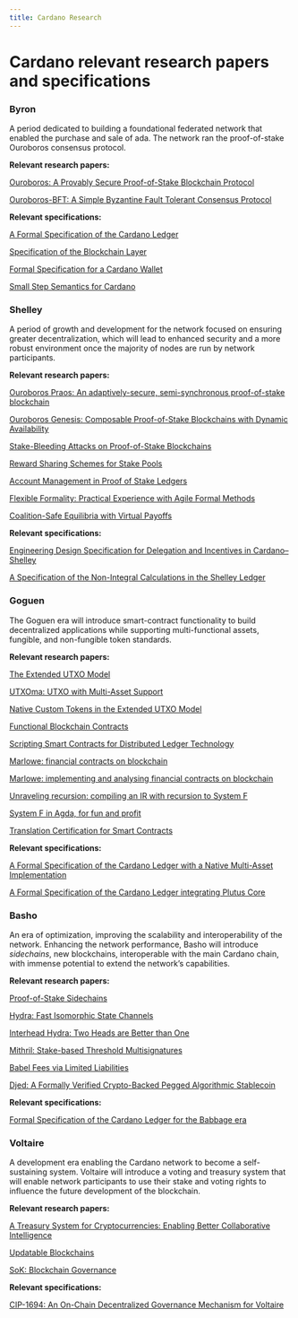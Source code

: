 ```yaml
---
title: Cardano Research
---
```


# Cardano relevant research papers and specifications

### Byron

A period dedicated to building a foundational federated network that enabled the
purchase and sale of ada. The network ran the proof-of-stake Ouroboros consensus
protocol.

**Relevant research papers:**

[Ouroboros: A Provably Secure Proof-of-Stake Blockchain Protocol](https://eprint.iacr.org/2016/889.pdf)

[Ouroboros-BFT: A Simple Byzantine Fault Tolerant Consensus Protocol](https://eprint.iacr.org/2018/1049.pdf)

**Relevant specifications:**

[A Formal Specification of the Cardano Ledger](https://github.com/input-output-hk/cardano-ledger/releases/latest/download/byron-ledger.pdf "A Formal Specification of the Cardano Ledger")

[Specification of the Blockchain Layer](https://github.com/input-output-hk/cardano-ledger/releases/latest/download/byron-blockchain.pdf "Specification of the Blockchain Layer")

[Formal Specification for a Cardano Wallet](https://iohk.io/en/research/library/papers/formal-specification-for-a-cardano-wallet/)

[Small Step Semantics for Cardano](https://github.com/input-output-hk/cardano-ledger/releases/latest/download/small-step-semantics.pdf)

### Shelley

A period of growth and development for the network focused on ensuring greater
decentralization, which will lead to enhanced security and a more robust
environment once the majority of nodes are run by network participants.

**Relevant research papers:**

[Ouroboros Praos: An adaptively-secure, semi-synchronous proof-of-stake blockchain](https://eprint.iacr.org/2017/573.pdf)

[Ouroboros Genesis: Composable Proof-of-Stake Blockchains with Dynamic Availability](https://eprint.iacr.org/2018/378.pdf)

[Stake-Bleeding Attacks on Proof-of-Stake Blockchains](https://eprint.iacr.org/2018/248.pdf)

[Reward Sharing Schemes for Stake Pools](https://arxiv.org/ftp/arxiv/papers/1807/1807.11218.pdf)

[Account Management in Proof of Stake Ledgers](https://eprint.iacr.org/2020/525.pdf)

[Flexible Formality: Practical Experience with Agile Formal Methods](https://iohk.io/en/research/library/papers/flexible-formalitypractical-experience-with-agile-formal-methods/)

[Coalition-Safe Equilibria with Virtual Payoffs](https://arxiv.org/pdf/2001.00047.pdf)

**Relevant specifications:**

[Engineering Design Specification for Delegation and Incentives in Cardano–Shelley](https://github.com/input-output-hk/cardano-ledger/releases/latest/download/shelley-delegation.pdf "Design Specification for Delegation and Incentives in Cardano")

[A Specification of the Non-Integral Calculations in the Shelley Ledger](https://github.com/input-output-hk/cardano-ledger/releases/latest/download/non-integer-calculations.pdf)

### Goguen

The Goguen era will introduce smart-contract functionality to build
decentralized applications while supporting multi-functional assets, fungible,
and non-fungible token standards.

**Relevant research papers:**

[The Extended UTXO Model](https://iohk.io/en/research/library/papers/the-extended-utxo-model/)

[UTXOma: UTXO with Multi-Asset Support](https://iohk.io/en/research/library/papers/utxoma-utxo-with-multi-asset-support/)

[Native Custom Tokens in the Extended UTXO Model](https://iohk.io/en/research/library/papers/native-custom-tokens-in-the-extended-utxo-model/)

[Functional Blockchain Contracts](https://iohk.io/en/research/library/papers/functional-blockchain-contracts/)

[Scripting Smart Contracts for Distributed Ledger Technology](https://eprint.iacr.org/2016/1156.pdf)

[Marlowe: financial contracts on blockchain](https://iohk.io/en/research/library/papers/marlowefinancial-contracts-on-blockchain/)

[Marlowe: implementing and analysing financial contracts on blockchain](https://iohk.io/en/research/library/papers/marloweimplementing-and-analysing-financial-contracts-on-blockchain/)

[Unraveling recursion: compiling an IR with recursion to System F](https://iohk.io/en/research/library/papers/unraveling-recursioncompiling-an-ir-with-recursion-to-system-f/)

[System F in Agda, for fun and profit](https://iohk.io/en/research/library/papers/system-f-in-agdafor-fun-and-profit/)

[Translation Certification for Smart Contracts](https://iohk.io/en/research/library/papers/translation-certification-for-smart-contracts/)

**Relevant specifications:**

[A Formal Specification of the Cardano Ledger with a Native
Multi-Asset Implementation](https://github.com/input-output-hk/cardano-ledger/releases/latest/download/mary-ledger.pdf "A Formal Specification of the Cardano Ledger with a Native Multi-Asset Implementation")

[A Formal Specification of the Cardano Ledger integrating Plutus Core](https://github.com/input-output-hk/cardano-ledger/releases/latest/download/alonzo-ledger.pdf "A Formal Specification of the Cardano Ledger integrating Plutus Core")

### Basho

An era of optimization, improving the scalability and interoperability of the
network. Enhancing the network performance, Basho will introduce _sidechains_,
new blockchains, interoperable with the main Cardano chain, with immense
potential to extend the network’s capabilities.

**Relevant research papers:**

[Proof-of-Stake Sidechains](https://eprint.iacr.org/2018/1239.pdf)

[Hydra: Fast Isomorphic State Channels](https://eprint.iacr.org/2020/299.pdf)

[Interhead Hydra: Two Heads are Better than One](https://iohk.io/en/research/library/papers/interhead-hydratwo-heads-are-better-than-one/)

[Mithril: Stake-based Threshold Multisignatures](https://iohk.io/en/research/library/papers/mithrilstake-based-threshold-multisignatures/)

[Babel Fees via Limited Liabilities](https://iohk.io/en/research/library/papers/babel-fees-via-limited-liabilities/)

[Djed: A Formally Verified Crypto-Backed Pegged Algorithmic Stablecoin](https://iohk.io/en/research/library/papers/djeda-formally-verified-crypto-backed-pegged-algorithmic-stablecoin/)

**Relevant specifications:**

[Formal Specification of the Cardano Ledger for the Babbage era](https://github.com/input-output-hk/cardano-ledger/releases/latest/download/babbage-ledger.pdf "Formal Specification of the Cardano Ledger for the Babbage era")

### Voltaire

A development era enabling the Cardano network to become a self-sustaining
system. Voltaire will introduce a voting and treasury system that will enable
network participants to use their stake and voting rights to influence the
future development of the blockchain.

**Relevant research papers:**

[A Treasury System for Cryptocurrencies: Enabling Better Collaborative Intelligence](https://eprint.iacr.org/2018/435.pdf)

[Updatable Blockchains](https://eprint.iacr.org/2020/887.pdf)

[SoK: Blockchain Governance](https://iohk.io/en/research/library/papers/sokblockchain-governance/)

**Relevant specifications:**

[CIP-1694: An On-Chain Decentralized Governance Mechanism for Voltaire](https://github.com/JaredCorduan/CIPs/blob/voltaire-v1/CIP-1694/README.md)

